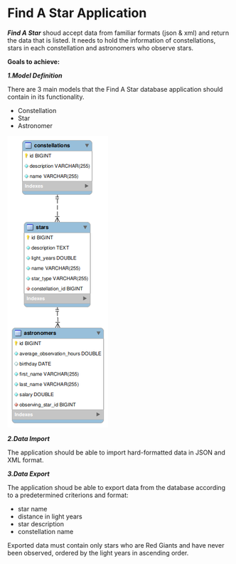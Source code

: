 # Find A Star Application

**_Find A Star_** shoud accept data from familiar formats (json & xml) and return the data that is listed. It needs to hold the information of constellations, stars in each constellation and astronomers who observe stars.

**Goals to achieve:**

**_1.Model Definition_**

There are 3 main models that the Find A Star database application should contain in its functionality.

- Constellation
- Star
- Astronomer

![Screenshot](FindAStar_EER_Diagram.png)

**_2.Data Import_**

The application should be able to import hard-formatted data in JSON and XML format.

**_3.Data Export_**

The application shoud be able to export data from the database according to a predetermined criterions and format:

- star name
- distance in light years
- star description
- constellation name

Exported data must contain only stars who are Red Giants and have never been observed, ordered by the light years in ascending order.